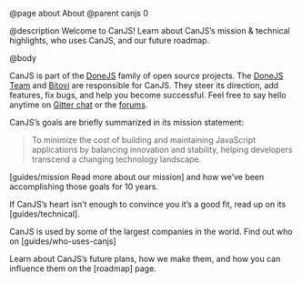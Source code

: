 @page about About
@parent canjs 0

@description
Welcome to CanJS! Learn about CanJS’s mission & technical highlights, who uses CanJS, and our future roadmap.

@body

CanJS is part of the [DoneJS](https://donejs.com/) family of open source projects.  The [DoneJS Team](https://donejs.com/About.html#team) and [Bitovi](https://www.bitovi.com)
are responsible for CanJS. They steer its direction, add features, fix bugs, and help
you become successful. Feel free to say hello anytime on [Gitter chat](https://gitter.im/canjs/canjs) or the [forums](http://forums.donejs.com/c/canjs).

CanJS’s goals are briefly summarized in its mission statement:

> To minimize the cost of building and maintaining JavaScript applications by balancing innovation and stability, helping developers transcend a changing technology landscape.

[guides/mission Read more about our mission] and how we’ve been accomplishing those goals for
10 years.

If CanJS’s heart isn’t enough to convince you it’s a good fit, read up on its
[guides/technical].

CanJS is used by some of the largest companies in the world. Find out who on [guides/who-uses-canjs]

Learn about CanJS’s future plans, how we make them, and how you can influence them on the [roadmap] page.

